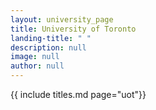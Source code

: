 ```yaml
---
layout: university_page
title: University of Toronto
landing-title: " "
description: null
image: null
author: null
---
```


{{ include titles.md page="uot"}}
